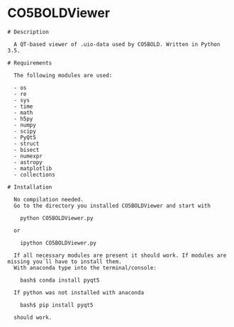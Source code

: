 # CO5BOLDViewer

    # Description

      A QT-based viewer of .uio-data used by CO5BOLD. Written in Python 3.5.

    # Requirements
    
      The following modules are used:
      
      - os
      - re
      - sys
      - time
      - math
      - h5py
      - numpy
      - scipy
      - PyQt5
      - struct
      - bisect
      - numexpr
      - astropy
      - matplotlib
      - collections

    # Installation
    
      No compilation needed.
      Go to the directory you installed CO5BOLDViewer and start with
      
        python CO5BOLDViewer.py
      
      or
      
        ipython CO5BOLDViewer.py

      If all necessary modules are present it should work. If modules are missing you´ll have to install them.
      With anaconda type into the terminal/console:
      
        bash$ conda install pyqt5
      
      If python was not installed with anaconda
      
        bash$ pip install pyqt5
      
      should work.
    
